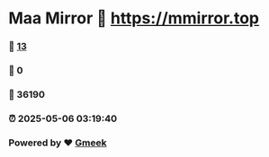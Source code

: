 # Maa Mirror :link: https://mmirror.top 
### :page_facing_up: [13](https://mmirror.top/tag.html) 
### :speech_balloon: 0 
### :hibiscus: 36190 
### :alarm_clock: 2025-05-06 03:19:40 
### Powered by :heart: [Gmeek](https://github.com/Meekdai/Gmeek)
